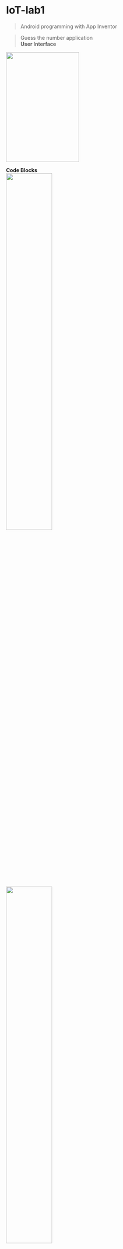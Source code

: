 # IoT-lab1
> Android programming with App Inventor

> Guess the number application   
**User Interface**
<img src="https://i.imgur.com/L4ZcTQT.png" width=200 height=300 />

**Code Blocks**   
<img src="https://i.imgur.com/DEE7MtS.png" width=50% height=50% />   
<img src="https://i.imgur.com/rVt7fPg.png" width=50% height=50% />

> Http post application   
<img src="https://i.imgur.com/M3Y9S2X.png" width=50% height=50% />   
<img src="https://i.imgur.com/nuaYT1c.png" width=50% height=50% />



